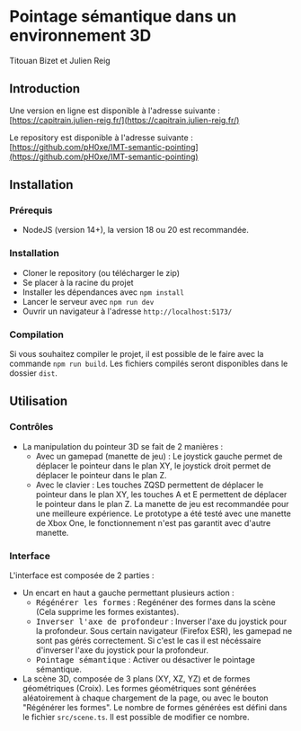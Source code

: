 # Pointage sémantique dans un environnement 3D

Titouan Bizet et Julien Reig

## Introduction

Une version en ligne est disponible à l'adresse suivante : [https://capitrain.julien-reig.fr/](https://capitrain.julien-reig.fr/)

Le repository est disponible à l'adresse suivante : [https://github.com/pH0xe/IMT-semantic-pointing](https://github.com/pH0xe/IMT-semantic-pointing)

## Installation

### Prérequis

- NodeJS (version 14+), la version 18 ou 20 est recommandée.

### Installation

- Cloner le repository (ou télécharger le zip)
- Se placer à la racine du projet
- Installer les dépendances avec `npm install`
- Lancer le serveur avec `npm run dev`
- Ouvrir un navigateur à l'adresse `http://localhost:5173/`

### Compilation

Si vous souhaitez compiler le projet, il est possible de le faire avec la commande `npm run build`. Les fichiers compilés seront disponibles dans le dossier `dist`.

## Utilisation

### Contrôles

- La manipulation du pointeur 3D se fait de 2 manières :
  - Avec un gamepad (manette de jeu) : Le joystick gauche permet de déplacer le pointeur dans le plan XY, le joystick droit permet de déplacer le pointeur dans le plan Z.
  - Avec le clavier : Les touches ZQSD permettent de déplacer le pointeur dans le plan XY, les touches A et E permettent de déplacer le pointeur dans le plan Z.
    La manette de jeu est recommandée pour une meilleure expérience.
    Le prototype a été testé avec une manette de Xbox One, le fonctionnement n'est pas garantit avec d'autre manette.

### Interface

L'interface est composée de 2 parties :

- Un encart en haut a gauche permettant plusieurs action :
  - <kbd>Régénérer les formes</kbd> : Regénéner des formes dans la scène (Cela supprime les formes existantes).
  - <kbd>Inverser l'axe de profondeur</kbd> : Inverser l'axe du joystick pour la profondeur. Sous certain navigateur (Firefox ESR), les gamepad ne sont pas gérés correctement. Si c'est le cas il est nécéssaire d'inverser l'axe du joystick pour la profondeur.
  - <kbd>Pointage sémantique</kbd> : Activer ou désactiver le pointage sémantique.
- La scène 3D, composée de 3 plans (XY, XZ, YZ) et de formes géométriques (Croix). Les formes géométriques sont générées aléatoirement à chaque chargement de la page, ou avec le bouton "Régénérer les formes". Le nombre de formes générées est défini dans le fichier `src/scene.ts`. Il est possible de modifier ce nombre.
